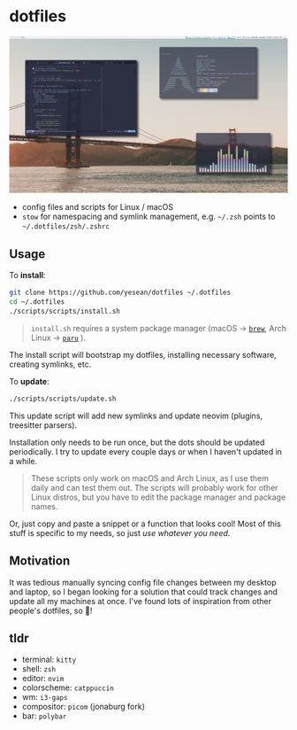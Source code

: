 # dotfiles

![screenshot](./dots.png)

- config files and scripts for Linux / macOS
- `stow` for namespacing and symlink management, e.g. `~/.zsh` points to
  `~/.dotfiles/zsh/.zshrc`

## Usage

To **install**:

```sh
git clone https://github.com/yesean/dotfiles ~/.dotfiles
cd ~/.dotfiles
./scripts/scripts/install.sh
```

> `install.sh` requires a system package manager (macOS →
> [`brew`](https://brew.sh/), Arch Linux →
> [`paru`](https://github.com/Morganamilo/paru) ).

The install script will bootstrap my dotfiles, installing necessary software,
creating symlinks, etc.

To **update**:

```sh
./scripts/scripts/update.sh
```

This update script will add new symlinks and update neovim (plugins, treesitter
parsers).

Installation only needs to be run once, but the dots should be updated
periodically. I try to update every couple days or when I haven't updated in a
while.

> These scripts only work on macOS and Arch Linux, as I use them daily and can
> test them out. The scripts will probably work for other Linux distros, but you
> have to edit the package manager and package names.

Or, just copy and paste a snippet or a function that looks cool! Most of this
stuff is specific to my needs, so just _use whatever you need_.

## Motivation

It was tedious manually syncing config file changes between my desktop and
laptop, so I began looking for a solution that could track changes and update
all my machines at once. I've found lots of inspiration from other people's
dotfiles, so 🙂!

## tldr

- terminal: `kitty`
- shell: `zsh`
- editor: `nvim`
- colorscheme: `catppuccin`
- wm: `i3-gaps`
- compositor: `picom` (jonaburg fork)
- bar: `polybar`
